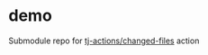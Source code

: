 # demo
Submodule repo for [tj-actions/changed-files](https://github.com/tj-actions/changed-files) action

